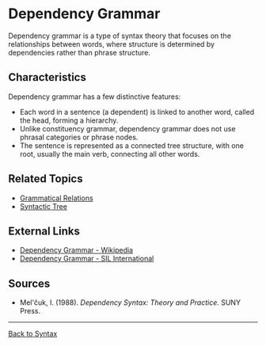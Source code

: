 # Dependency Grammar

Dependency grammar is a type of syntax theory that focuses on the relationships between words, where structure is determined by dependencies rather than phrase structure.

## Characteristics

Dependency grammar has a few distinctive features:

- Each word in a sentence (a dependent) is linked to another word, called the head, forming a hierarchy.
- Unlike constituency grammar, dependency grammar does not use phrasal categories or phrase nodes.
- The sentence is represented as a connected tree structure, with one root, usually the main verb, connecting all other words.


## Related Topics

- [Grammatical Relations](../Core/Grammatical-Relations.md)
- [Syntactic Tree](../Core/Syntactic-Tree.md)

## External Links

- [Dependency Grammar - Wikipedia](https://en.wikipedia.org/wiki/Dependency_grammar)
- [Dependency Grammar - SIL International](https://glossary.sil.org/term/dependency-grammar)

## Sources

- Mel'čuk, I. (1988). *Dependency Syntax: Theory and Practice*. SUNY Press.

---

[Back to Syntax](../README.md)
